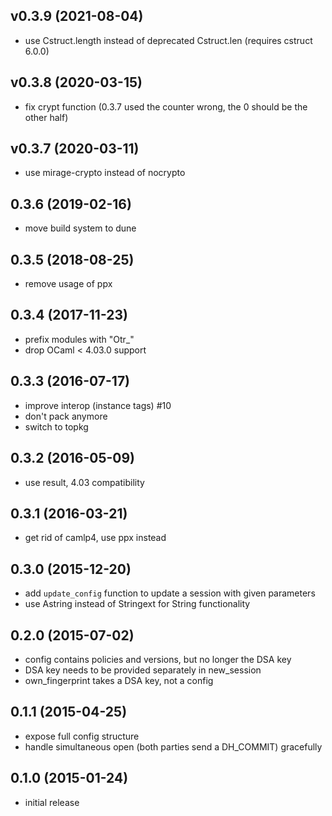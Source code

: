 ## v0.3.9 (2021-08-04)

* use Cstruct.length instead of deprecated Cstruct.len (requires cstruct 6.0.0)

## v0.3.8 (2020-03-15)

* fix crypt function (0.3.7 used the counter wrong, the 0 should be the other half)

## v0.3.7 (2020-03-11)

* use mirage-crypto instead of nocrypto

## 0.3.6 (2019-02-16)

* move build system to dune

## 0.3.5 (2018-08-25)

* remove usage of ppx

## 0.3.4 (2017-11-23)

* prefix modules with "Otr_"
* drop OCaml < 4.03.0 support

## 0.3.3 (2016-07-17)

* improve interop (instance tags) #10
* don't pack anymore
* switch to topkg

## 0.3.2 (2016-05-09)

* use result, 4.03 compatibility

## 0.3.1 (2016-03-21)

* get rid of camlp4, use ppx instead

## 0.3.0 (2015-12-20)

* add `update_config` function to update a session with given parameters
* use Astring instead of Stringext for String functionality

## 0.2.0 (2015-07-02)

* config contains policies and versions, but no longer the DSA key
* DSA key needs to be provided separately in new_session
* own_fingerprint takes a DSA key, not a config

## 0.1.1 (2015-04-25)

* expose full config structure
* handle simultaneous open (both parties send a DH_COMMIT) gracefully

## 0.1.0 (2015-01-24)

* initial release
